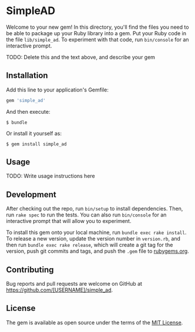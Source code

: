 # SimpleAD

Welcome to your new gem! In this directory, you'll find the files you need to be able to package up your Ruby library into a gem. Put your Ruby code in the file `lib/simple_ad`. To experiment with that code, run `bin/console` for an interactive prompt.

TODO: Delete this and the text above, and describe your gem

## Installation

Add this line to your application's Gemfile:

```ruby
gem 'simple_ad'
```

And then execute:

    $ bundle

Or install it yourself as:

    $ gem install simple_ad

## Usage

TODO: Write usage instructions here

## Development

After checking out the repo, run `bin/setup` to install dependencies. Then, run `rake spec` to run the tests. You can also run `bin/console` for an interactive prompt that will allow you to experiment.

To install this gem onto your local machine, run `bundle exec rake install`. To release a new version, update the version number in `version.rb`, and then run `bundle exec rake release`, which will create a git tag for the version, push git commits and tags, and push the `.gem` file to [rubygems.org](https://rubygems.org).

## Contributing

Bug reports and pull requests are welcome on GitHub at https://github.com/[USERNAME]/simple_ad.

## License

The gem is available as open source under the terms of the [MIT License](https://opensource.org/licenses/MIT).
